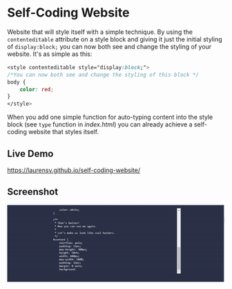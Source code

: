 # Self-Coding Website
Website that will style itself with a simple technique. By using the `contenteditable` attribute on a style block and giving it just the initial styling of `display:block;` you can now both see and change the styling of your website. It's as simple as this:
```css
<style contenteditable style="display:block;">
/*You can now both see and change the styling of this block */
body {
    color: red;
}
</style>
```

When you add one simple function for auto-typing content into the style block (see `type` function in *index.html*) you can already achieve a self-coding website that styles itself.

## Live Demo
https://laurensv.github.io/self-coding-website/

## Screenshot
[![Demo CountPages alpha](docs/self-coding-website-snippet.gif)](docs/self-coding-website-snippet.mp4)